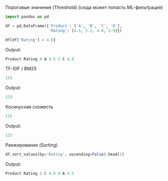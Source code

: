 Пороговые значения (Threshold) (сюда может попасть ML-фильтрация)

``` python
import pandas as pd

df = pd.DataFrame({'Product': ['A', 'B', 'C', 'D'],
                   'Rating': [4.5, 3.2, 4.8, 2.9]})

df[df['Rating'] > 4.0]
```
Output:
``` python
Product Rating 0 A 4.5 2 C 4.8
```

TF-IDF / BM25

``` python
123
```
Output:
``` python
123
```

Косинусная схожесть

``` python
123
```
Output:
``` python
123
```

Ранжирование (Sorting)

``` python
df.sort_values(by='Rating', ascending=False).head(2)
```
Output:
``` python
Product Rating 2 C 4.8 0 A 4.5
```
